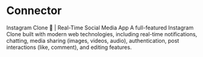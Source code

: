 # Connector
Instagram Clone 📸 | Real-Time Social Media App A full-featured Instagram Clone built with modern web technologies, including real-time notifications, chatting, media sharing (images, videos, audio), authentication, post interactions (like, comment), and editing features.
